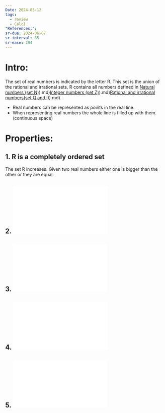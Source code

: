 ```yaml
---
Date: 2024-03-12
tags:
  - review
  - CalcI
"References:":
sr-due: 2024-06-07
sr-interval: 65
sr-ease: 294
---
```

# Intro: 
The set of real numbers is indicated by the letter R. This set is the union of the rational and irrational sets. R contains all numbers defined in [Natural numbers (set N)](set%20N)).md)[Integer numbers (set Z)](set%20Z)).md)[Rational and irrational numbers(set Q and I)](set%20Q%20and%20I)).md). 

+ Real numbers can be represented as points in the real line. 
+ When representing real numbers the whole line is filled up with them. (continuous space)

# Properties: 
## 1.  R is a completely ordered set
The set R increases. Given two real numbers either one is bigger than the other or they are equal.
## 2. ![Absolute value of x](Absolute%20value%20of%20x.md)
## 3. ![20240603 - 113531 - Definition - Intervals](20240603%20-%20113531%20-%20Definition%20-%20Intervals.md)
## 4. ![20240603 - 102925 - Definition - Neighbourhoods](20240603%20-%20102925%20-%20Definition%20-%20Neighbourhoods.md)
## 5. ![Subsets of  R, Bounds, Supremum, máximum, infimum, minimum](Subsets%20of%20%20R,%20Bounds,%20Supremum,%20máximum,%20infimum,%20minimum.md)

